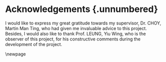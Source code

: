 # Acknowledgements {.unnumbered}

<!-- This is for acknowledging all of the people who helped out -->

I would like to express my great gratitude towards my supervisor, Dr. CHOY, Martin Man Ting, who had given me invaluable advice to this project. Besides, I would also like to thank Prof. LEUNG, Yiu Wing, who is the observer of this project, for his constructive comments during the development of the project.

<!-- Use the \newpage command to force a new page -->

\newpage
